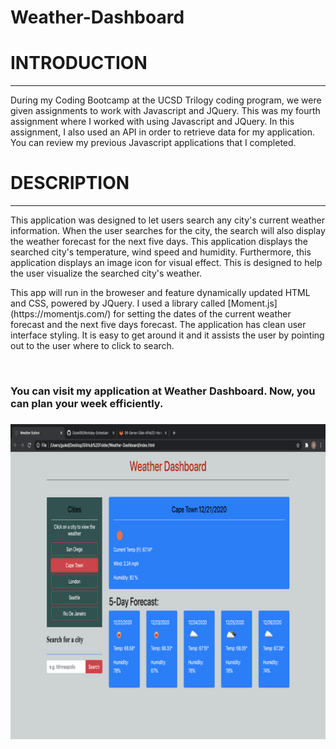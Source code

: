 # Weather-Dashboard

<h1>INTRODUCTION</h1>
<hr>
During my Coding Bootcamp at the UCSD Trilogy coding program, we were given assignments to work with Javascript and JQuery. This was my fourth assignment where I worked with using Javascript and JQuery. In this assignment, I also used an API in order to retrieve data for my application. You can review my previous Javascript applications that I completed.
<br>

<h1>DESCRIPTION</h1>
<hr>

<p>This application was designed to let users search any city's current weather information. When the user searches for the city, the search will also display the weather forecast for the next five days. This application displays the searched city's temperature, wind speed and humidity. Furthermore, this application displays an image icon for visual effect. This is designed to help the user visualize the searched city's weather.</p>

<p>This app will run in the broweser and feature dynamically updated HTML and CSS, powered by JQuery. I used a library called [Moment.js] (https://momentjs.com/) for setting the dates of the current weather forecast and the next five days forecast. The application has clean user interface styling. It is easy to get around it and it assists the user by pointing out to the user where to click to search.</p>
<br>

<h3>You can visit my application at <link rel="stylesheet" href="https://guled06.github.io/Weather-Dashboard/">Weather Dashboard. Now, you can plan your week efficiently.<h3>

<img src="imageweather/pictureONE.png" alt="">

